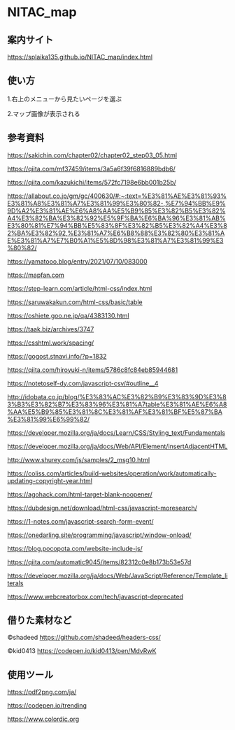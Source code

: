 # NITAC_map
## 案内サイト
https://splaika135.github.io/NITAC_map/index.html

## 使い方
1.右上のメニューから見たいページを選ぶ

2.マップ画像が表示される

## 参考資料
https://sakichin.com/chapter02/chapter02_step03_05.html

https://qiita.com/mf37459/items/3a5a6f39f6816889bdb6/

https://qiita.com/kazukichi/items/572fc7198e6bb001b25b/

https://allabout.co.jp/gm/gc/400630/#:~:text=%E3%81%AE%E3%81%93%E3%81%A8%E3%81%A7%E3%81%99%E3%80%82-,%E7%94%BB%E9%9D%A2%E3%81%AE%E6%A8%AA%E5%B9%85%E3%82%B5%E3%82%A4%E3%82%BA%E3%82%92%E5%9F%BA%E6%BA%96%E3%81%AB%E3%80%81%E7%94%BB%E5%83%8F%E3%82%B5%E3%82%A4%E3%82%BA%E3%82%92,%E3%81%A7%E6%B8%88%E3%82%80%E3%81%AE%E3%81%A7%E7%B0%A1%E5%8D%98%E3%81%A7%E3%81%99%E3%80%82/

https://yamatooo.blog/entry/2021/07/10/083000

https://mapfan.com

https://step-learn.com/article/html-css/index.html

https://saruwakakun.com/html-css/basic/table

https://oshiete.goo.ne.jp/qa/4383130.html

https://taak.biz/archives/3747

https://csshtml.work/spacing/

https://gogost.stnavi.info/?p=1832

https://qiita.com/hiroyuki-n/items/5786c8fc84eb85944681

https://notetoself-dy.com/javascript-csv/#outline__4

http://idobata.co.jp/blog/%E3%83%AC%E3%82%B9%E3%83%9D%E3%83%B3%E3%82%B7%E3%83%96%E3%81%A7table%E3%81%AE%E6%A8%AA%E5%B9%85%E3%81%8C%E3%81%AF%E3%81%BF%E5%87%BA%E3%81%99%E6%99%82/

https://developer.mozilla.org/ja/docs/Learn/CSS/Styling_text/Fundamentals

https://developer.mozilla.org/ja/docs/Web/API/Element/insertAdjacentHTML

http://www.shurey.com/js/samples/2_msg10.html

https://coliss.com/articles/build-websites/operation/work/automatically-updating-copyright-year.html

https://agohack.com/html-target-blank-noopener/

https://dubdesign.net/download/html-css/javascript-moresearch/

https://1-notes.com/javascript-search-form-event/

https://onedarling.site/programming/javascript/window-onload/

https://blog.pocopota.com/website-include-js/

https://qiita.com/automatic9045/items/82312c0e8b173b53e57d

https://developer.mozilla.org/ja/docs/Web/JavaScript/Reference/Template_literals

https://www.webcreatorbox.com/tech/javascript-deprecated

## 借りた素材など
©shadeed
https://github.com/shadeed/headers-css/

©kid0413
https://codepen.io/kid0413/pen/MdvRwK

## 使用ツール
https://pdf2png.com/ja/

https://codepen.io/trending

https://www.colordic.org
